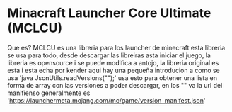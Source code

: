 
# Minacraft Launcher Core Ultimate (MCLCU)

Que es?
MCLCU es una libreria para los launcher de minecraft esta libreria se usa para todo, desde descargar las libreiras asta iniciar el juego, la libreria es opensource i se puede modifica a antojo, la libreria original es esta i esta echa por kender aqui hay una pequeña introducion a como se usa 
'java
    JsonUtils.readVersions("");'
usa esto para obtener una lista en forma de array con las versiones a poder descargar, en los "" va la url del manifienso generalmente es 'https://launchermeta.mojang.com/mc/game/version_manifest.json'

